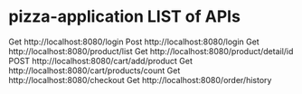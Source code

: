 # pizza-application LIST of APIs

Get http://localhost:8080/login
Post http://localhost:8080/login
Get http://localhost:8080/product/list
Get http://localhost:8080/product/detail/id
POST http://localhost:8080/cart/add/product
Get http://localhost:8080/cart/products/count
Get http://localhost:8080/checkout
Get http://localhost:8080/order/history


